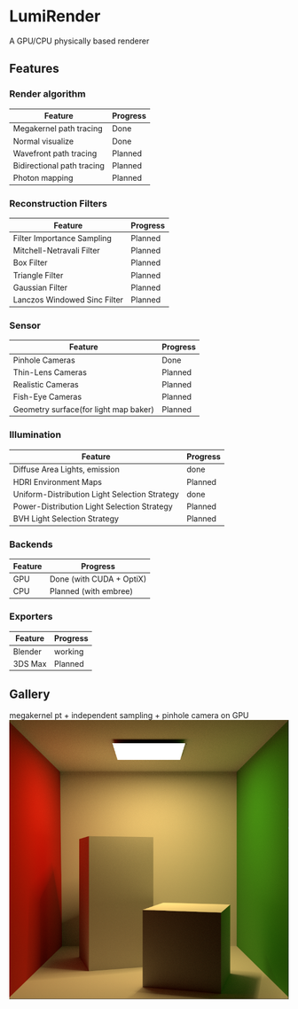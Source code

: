 # LumiRender
A GPU/CPU physically based renderer

## Features

### Render algorithm
| Feature                                                 | Progress  |
|---------------------------------------------------------|-----------|
| Megakernel path tracing                                 | Done      |
| Normal visualize                                        | Done      |
| Wavefront path tracing                                  | Planned   |
| Bidirectional path tracing                              | Planned   |
| Photon mapping                                          | Planned   |

### Reconstruction Filters
| Feature                      | Progress    |
|------------------------------|-------------|
| Filter Importance Sampling   | Planned     |
| Mitchell-Netravali Filter    | Planned     |
| Box Filter                   | Planned     |
| Triangle Filter              | Planned     |
| Gaussian Filter              | Planned     |
| Lanczos Windowed Sinc Filter | Planned     |

### Sensor
| Feature                                   | Progress    |
|-------------------------------------------|-------------|
| Pinhole Cameras                           | Done        |
| Thin-Lens Cameras                         | Planned     |
| Realistic Cameras                         | Planned     |
| Fish-Eye Cameras                          | Planned     |
| Geometry surface(for light map baker)     | Planned     |

### Illumination
| Feature                                       | Progress    |
|-----------------------------------------------|-------------|
| Diffuse Area Lights, emission                 | done        |
| HDRI Environment Maps                         |Planned|
| Uniform-Distribution Light Selection Strategy | done     |
| Power-Distribution Light Selection Strategy   |     Planned        |
| BVH Light Selection Strategy                  |      Planned       |

### Backends
| Feature             | Progress                                            |
|---------------------|-----------------------------------------------------|
| GPU                 | Done (with CUDA + OptiX)                            |
| CPU                 | Planned (with embree)                               |

### Exporters
| Feature             | Progress                                            |
|---------------------|-----------------------------------------------------|
| Blender             | working                                             |
| 3DS Max             | Planned                                             |

## Gallery
megakernel pt + independent sampling + pinhole camera on GPU
![](gallery/cornell_box.png)